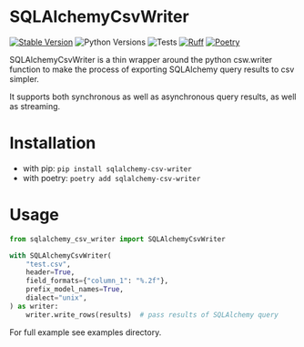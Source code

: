 # SQLAlchemyCsvWriter

[![Stable Version](https://img.shields.io/pypi/v/sqlalchemy_csv_writer?label=stable)](https://pypi.org/project/sqlalchemy-csv-writer/#history)
![Python Versions](https://img.shields.io/pypi/pyversions/sqlalchemy_csv_writer)
![Tests](https://github.com/github/docs/actions/workflows/test.yml/badge.svg?branch=main)
[![Ruff](https://img.shields.io/endpoint?url=https://raw.githubusercontent.com/astral-sh/ruff/main/assets/badge/v2.json)](https://github.com/astral-sh/ruff)
[![Poetry](https://img.shields.io/endpoint?url=https://python-poetry.org/badge/v0.json)](https://python-poetry.org/)

SQLAlchemyCsvWriter is a thin wrapper around the python csw.writer function to make the process of exporting 
SQLAlchemy query results to csv simpler. 

It supports both synchronous as well as asynchronous query results, as well as streaming.

# Installation
- with pip: `pip install sqlalchemy-csv-writer`
- with poetry: `poetry add sqlalchemy-csv-writer`

# Usage

```python
from sqlalchemy_csv_writer import SQLAlchemyCsvWriter

with SQLAlchemyCsvWriter(
    "test.csv",
    header=True,
    field_formats={"column_1": "%.2f"},
    prefix_model_names=True,
    dialect="unix",
) as writer:
    writer.write_rows(results)  # pass results of SQLAlchemy query
```

For full example see examples directory.